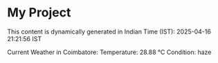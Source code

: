 # My Project

This content is dynamically generated in Indian Time (IST): 2025-04-16 21:21:56 IST


Current Weather in Coimbatore:
Temperature: 28.88 °C
Condition: haze
